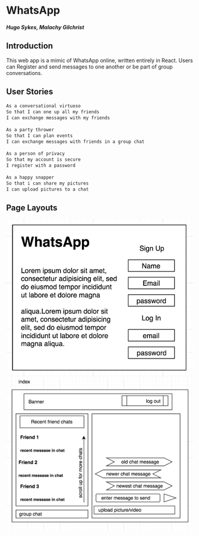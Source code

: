 # WhatsApp
##### Hugo Sykes, Malachy Gilchrist

## Introduction

This web app is a mimic of WhatsApp online, written entirely in React. Users can Register and send messages to one another or be part of group conversations.

## User Stories

```
As a conversational virtuoso
So that I can one up all my friends
I can exchange messages with my friends

As a party thrower
So that I can plan events
I can exchange messages with friends in a group chat

As a person of privacy
So that my account is secure
I register with a password

As a happy snapper
So that i can share my pictures
I can upload pictures to a chat
```

## Page Layouts

<img src="images/welcome_page.png" width="600">
<img src="images/page_layout.png" width="600">
